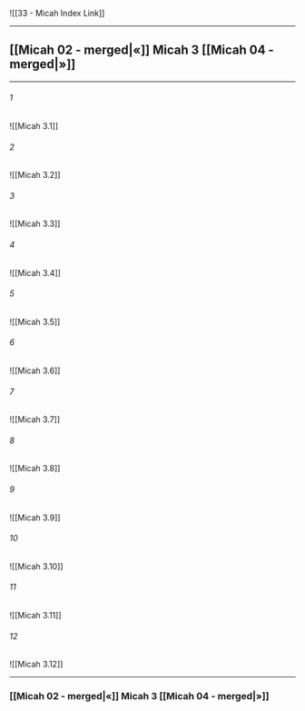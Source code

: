 ![[33 - Micah Index Link]]

---
##  [[Micah 02 - merged|«]] Micah 3 [[Micah 04 - merged|»]]

---

###### 1
![[Micah 3.1]] 

###### 2
![[Micah 3.2]] 

###### 3
![[Micah 3.3]] 

###### 4
![[Micah 3.4]]

###### 5 
![[Micah 3.5]] 

###### 6
![[Micah 3.6]] 

###### 7
![[Micah 3.7]] 

###### 8
![[Micah 3.8]] 

###### 9
![[Micah 3.9]] 

###### 10
![[Micah 3.10]] 

###### 11
![[Micah 3.11]] 

###### 12
![[Micah 3.12]]


---
###  [[Micah 02 - merged|«]] Micah 3 [[Micah 04 - merged|»]]